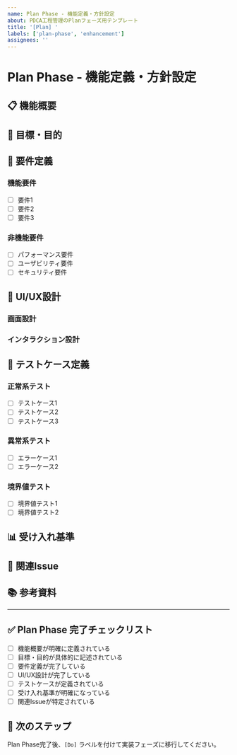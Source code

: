 ```yaml
---
name: Plan Phase - 機能定義・方針設定
about: PDCA工程管理のPlanフェーズ用テンプレート
title: '[Plan] '
labels: ['plan-phase', 'enhancement']
assignees: ''
---
```


# Plan Phase - 機能定義・方針設定

## 📋 機能概要
<!-- 実装したい機能の概要を記述 -->

## 🎯 目標・目的
<!-- この機能で達成したい目標を明確に記述 -->

## 📝 要件定義

### 機能要件
- [ ] 要件1
- [ ] 要件2
- [ ] 要件3

### 非機能要件
- [ ] パフォーマンス要件
- [ ] ユーザビリティ要件
- [ ] セキュリティ要件

## 🎨 UI/UX設計

### 画面設計
<!-- 画面の構成やレイアウトを記述 -->

### インタラクション設計
<!-- ユーザーの操作フローを記述 -->

## 🧪 テストケース定義

### 正常系テスト
- [ ] テストケース1
- [ ] テストケース2
- [ ] テストケース3

### 異常系テスト
- [ ] エラーケース1
- [ ] エラーケース2

### 境界値テスト
- [ ] 境界値テスト1
- [ ] 境界値テスト2

## 📊 受け入れ基準
<!-- 機能が完成したと判断する基準を明確に記述 -->

## 🔗 関連Issue
<!-- 関連する他のIssueがあれば記述 -->

## 📚 参考資料
<!-- 参考にしたドキュメントや資料があれば記述 -->

---

## ✅ Plan Phase 完了チェックリスト
- [ ] 機能概要が明確に定義されている
- [ ] 目標・目的が具体的に記述されている
- [ ] 要件定義が完了している
- [ ] UI/UX設計が完了している
- [ ] テストケースが定義されている
- [ ] 受け入れ基準が明確になっている
- [ ] 関連Issueが特定されている

## 🚀 次のステップ
Plan Phase完了後、`[Do]` ラベルを付けて実装フェーズに移行してください。

